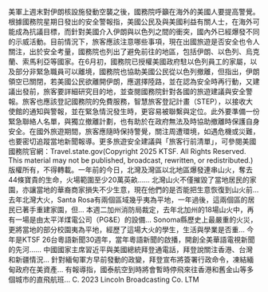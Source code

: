 美軍上週末對伊朗核設施發動空襲之後，國務院呼籲在海外的美國人要提高警覺。根據國務院星期日發出的安全警報指，美國公民及與美國利益有關人士，在海外可能成為抗議目標，而針對美國介入伊朗與以色列之間的衝突，國內外已經爆發不同的示威活動。目前情況下，旅客應該注意哪些事項，現在出國旅遊是否安全也令人關注，出於安全考量，國務院也列出了避免前往的地區，包括伊朗、以色列、烏克蘭、索馬利亞等國家。在6月初，國務院已授權美國政府駐以色列員工的家屬，以及部分非緊急職員可以離境，國務院也協助美國公民從以色列撤離，但指出，伊朗領空已關閉，若美國公民欲離開伊朗，應選擇陸路，並在認為安全時再行動，又建議出發前，旅客要詳細研究目的地，並查閱國務院針對各國的旅遊建議與安全警報。旅客也應該登記國務院的免費服務，智慧旅客登記計畫（STEP），以接收大使館的通知與警報，並在緊急情況發生時，更容易被聯繫與定位。此外要準備一份緊急聯絡人名單，與獨立撤離計劃，也有助於在政府無法及時協助撤離時保護自身安全。在國外旅遊期間，旅客應隨時保持警覺，關注周遭環境，如遇危機或災難，也要密切追蹤當地新聞報導。更多旅遊安全建議與「旅客行前清單」，可參閱美國國務院官網：Travel.state.gov(Copyright 2025 KTSF. All Rights Reserved. This material may not be published, broadcast, rewritten, or redistributed.)
版權所有，不得轉載。一年前的今日，北灣及灣區以北地區爆發連串山火，奪去44條寶貴的生命，火場範圍至少20萬英畝…… 北灣山火不僅摧毀了當地居民的家園，亦讓當地的華裔商家損失不少生意，現在他們的是否能把生意恢復到山火前… 去年北灣大火，Santa Rosa有兩個區域幾乎夷為平地，一年過後，這兩個區的居民已著手重建家園，但… 本週二加州消防局裁定，去年北加州的18場山火中，再有一場是由太平洋煤電公司（PG&E）的設備… Sonoma縣歷史上最嚴重的火災，更將當地的部分校園夷為平地，經歷了這場大火的學生，生活與學業是否重… 今年是KTSF 26台粵語新聞30週年，當年粵語新聞的啟播，開創全美華語電視新聞的先河…… 中國國家主席習近平與美國總統拜登通電話，拜登說關注香港、台灣和新疆情況… 針對緬甸軍方早前發動的政變，拜登宣布將簽署行政命令，凍結緬甸政府在美資產… 有報導指，國泰航空到時將會暫時停飛來往香港和舊金山等多個城市的直飛航班… 
			C. 2023 Lincoln Broadcasting Co. LTM		